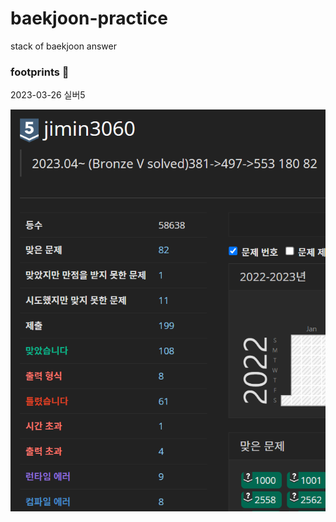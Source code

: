 # baekjoon-practice
stack of baekjoon answer

### footprints 🐾

2023-03-26 실버5

![23.03.26](./footprint/2023-03-26.png)